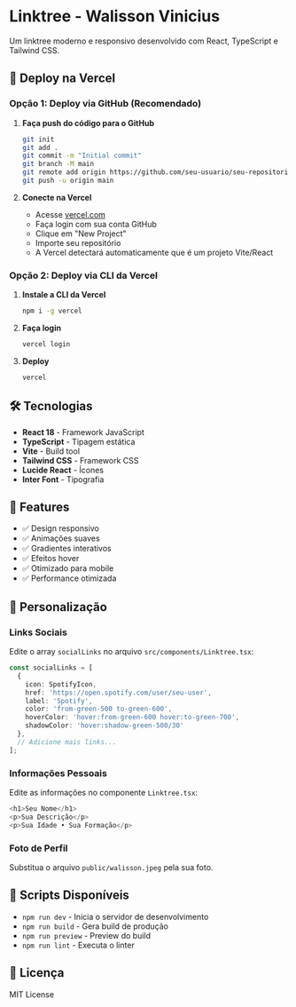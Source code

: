 # Linktree - Walisson Vinicius

Um linktree moderno e responsivo desenvolvido com React, TypeScript e Tailwind CSS.

## 🚀 Deploy na Vercel

### Opção 1: Deploy via GitHub (Recomendado)

1. **Faça push do código para o GitHub**
   ```bash
   git init
   git add .
   git commit -m "Initial commit"
   git branch -M main
   git remote add origin https://github.com/seu-usuario/seu-repositorio.git
   git push -u origin main
   ```

2. **Conecte na Vercel**
   - Acesse [vercel.com](https://vercel.com)
   - Faça login com sua conta GitHub
   - Clique em "New Project"
   - Importe seu repositório
   - A Vercel detectará automaticamente que é um projeto Vite/React

### Opção 2: Deploy via CLI da Vercel

1. **Instale a CLI da Vercel**
   ```bash
   npm i -g vercel
   ```

2. **Faça login**
   ```bash
   vercel login
   ```

3. **Deploy**
   ```bash
   vercel
   ```

## 🛠️ Tecnologias

- **React 18** - Framework JavaScript
- **TypeScript** - Tipagem estática
- **Vite** - Build tool
- **Tailwind CSS** - Framework CSS
- **Lucide React** - Ícones
- **Inter Font** - Tipografia

## 📱 Features

- ✅ Design responsivo
- ✅ Animações suaves
- ✅ Gradientes interativos
- ✅ Efeitos hover
- ✅ Otimizado para mobile
- ✅ Performance otimizada

## 🎨 Personalização

### Links Sociais
Edite o array `socialLinks` no arquivo `src/components/Linktree.tsx`:

```typescript
const socialLinks = [
  {
    icon: SpotifyIcon,
    href: 'https://open.spotify.com/user/seu-user',
    label: 'Spotify',
    color: 'from-green-500 to-green-600',
    hoverColor: 'hover:from-green-600 hover:to-green-700',
    shadowColor: 'hover:shadow-green-500/30'
  },
  // Adicione mais links...
];
```

### Informações Pessoais
Edite as informações no componente `Linktree.tsx`:

```typescript
<h1>Seu Nome</h1>
<p>Sua Descrição</p>
<p>Sua Idade • Sua Formação</p>
```

### Foto de Perfil
Substitua o arquivo `public/walisson.jpeg` pela sua foto.

## 🚀 Scripts Disponíveis

- `npm run dev` - Inicia o servidor de desenvolvimento
- `npm run build` - Gera build de produção
- `npm run preview` - Preview do build
- `npm run lint` - Executa o linter

## 📄 Licença

MIT License 